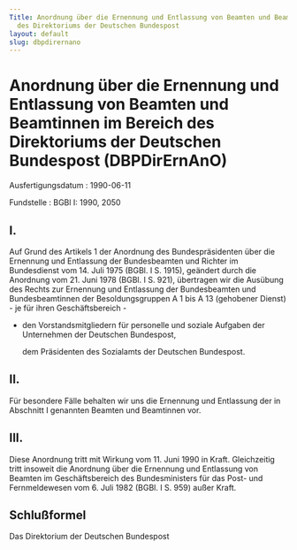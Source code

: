 ```yaml
---
Title: Anordnung über die Ernennung und Entlassung von Beamten und Beamtinnen im Bereich
  des Direktoriums der Deutschen Bundespost
layout: default
slug: dbpdirernano
---
```


# Anordnung über die Ernennung und Entlassung von Beamten und Beamtinnen im Bereich des Direktoriums der Deutschen Bundespost (DBPDirErnAnO)

Ausfertigungsdatum
:   1990-06-11

Fundstelle
:   BGBl I: 1990, 2050



## I.

Auf Grund des Artikels 1 der Anordnung des Bundespräsidenten über die
Ernennung und Entlassung der Bundesbeamten und Richter im Bundesdienst
vom 14. Juli 1975 (BGBl. I S. 1915), geändert durch die Anordnung vom
21\. Juni 1978 (BGBl. I S. 921), übertragen wir die Ausübung des Rechts
zur Ernennung und Entlassung der Bundesbeamten und Bundesbeamtinnen
der Besoldungsgruppen A 1 bis A 13 (gehobener Dienst) - je für ihren
Geschäftsbereich -

*   den Vorstandsmitgliedern für personelle und soziale Aufgaben der
    Unternehmen der Deutschen Bundespost,

    dem Präsidenten des Sozialamts der Deutschen Bundespost.





## II.

Für besondere Fälle behalten wir uns die Ernennung und Entlassung der
in Abschnitt I genannten Beamten und Beamtinnen vor.


## III.

Diese Anordnung tritt mit Wirkung vom 11. Juni 1990 in Kraft.
Gleichzeitig tritt insoweit die Anordnung über die Ernennung und
Entlassung von Beamten im Geschäftsbereich des Bundesministers für das
Post- und Fernmeldewesen vom 6. Juli 1982 (BGBl. I S. 959) außer
Kraft.


## Schlußformel

Das Direktorium der Deutschen Bundespost

